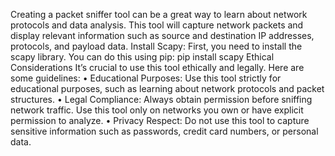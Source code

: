 Creating a packet sniffer tool can be a great way to learn about network protocols and data analysis. This tool will capture network packets and display relevant information such as source and destination IP addresses, protocols, and payload data.
Install Scapy: First, you need to install the scapy library. You can do this using pip:
    pip install scapy
Ethical Considerations
It’s crucial to use this tool ethically and legally. Here are some guidelines:
•	Educational Purposes: Use this tool strictly for educational purposes, such as learning about network protocols and packet structures.
•	Legal Compliance: Always obtain permission before sniffing network traffic. Use this tool only on networks you own or have explicit permission to analyze.
•	Privacy Respect: Do not use this tool to capture sensitive information such as passwords, credit card numbers, or personal data.
